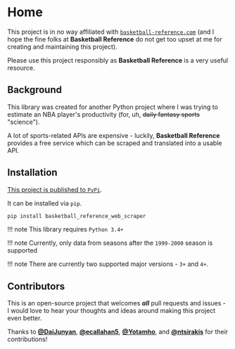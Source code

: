 # Home

This project is in no way affiliated with [`basketball-reference.com`](https://www.basketball-reference.com/) (and I 
hope the fine folks at **Basketball Reference** do not get too upset at me for creating and maintaining this project).

Please use this project responsibly as **Basketball Reference** is a very useful resource.

## Background

This library was created for another Python project where I was trying to estimate an NBA player's productivity 
(for, uh, ~~daily fantasy sports~~ "science").

A lot of sports-related APIs are expensive - luckily, **Basketball Reference** provides a free service which can be scraped 
and translated into a usable API.

## Installation

[This project is published to `PyPi`](https://pypi.org/project/basketball-reference-web-scraper/).

It can be installed via `pip`.

```bash
pip install basketball_reference_web_scraper
```

!!! note
    This library requires `Python 3.4+` 

!!! note
    Currently, only data from seasons after the `1999-2000` season is supported

!!! note
    There are currently two supported major versions - `3+` and `4+`.

## Contributors

This is an open-source project that welcomes **_all_** pull requests and issues - I would love to hear your thoughts and 
ideas around making this project even better.

Thanks to [**@DaiJunyan**](https://github.com/DaiJunyan), [**@ecallahan5**](https://github.com/ecallahan5), 
[**@Yotamho**](https://github.com/Yotamho), and [**@ntsirakis**](https://github.com/ntsirakis) for their contributions!

